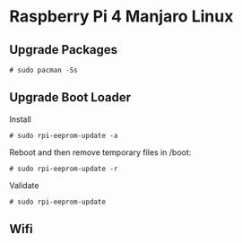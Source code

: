 # Raspberry Pi 4 Manjaro Linux

## Upgrade Packages

```
# sudo pacman -Ss
```

## Upgrade Boot Loader

Install

```
# sudo rpi-eeprom-update -a
```

Reboot and then remove temporary files in /boot:

```
# sudo rpi-eeprom-update -r
```

Validate

```
# sudo rpi-eeprom-update
```

## Wifi


